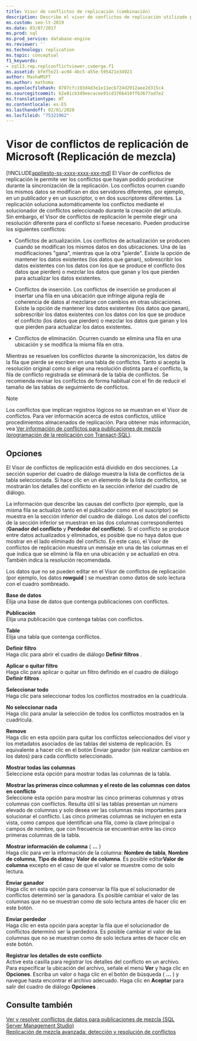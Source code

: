 ```yaml
---
title: Visor de conflictos de replicación (combinación)
description: Describe el visor de conflictos de replicación utilizado para la replicación de combinación en SQL Server.
ms.custom: seo-lt-2019
ms.date: 03/07/2017
ms.prod: sql
ms.prod_service: database-engine
ms.reviewer: ''
ms.technology: replication
ms.topic: conceptual
f1_keywords:
- sql13.rep.replconflictviewer.cvmerge.f1
ms.assetid: bfef5e21-ac04-4bc5-a55e-595421e34923
author: MashaMSFT
ms.author: mathoma
ms.openlocfilehash: 0707cfc193d4d3e1e11ecb724d2012aee2d315c4
ms.sourcegitcommit: b2e81cb349eecacee91cd3766410ffb3677ad7e2
ms.translationtype: HT
ms.contentlocale: es-ES
ms.lasthandoff: 02/01/2020
ms.locfileid: "75321962"
---
```

# <a name="microsoft-replication-conflict-viewer-merge-replication"></a>Visor de conflictos de replicación de Microsoft (Replicación de mezcla)
[!INCLUDE[appliesto-ss-xxxx-xxxx-xxx-md](../../includes/appliesto-ss-xxxx-xxxx-xxx-md.md)]
  El Visor de conflictos de replicación le permite ver los conflictos que hayan podido producirse durante la sincronización de la replicación. Los conflictos ocurren cuando los mismos datos se modifican en dos servidores diferentes, por ejemplo, en un publicador y en un suscriptor, o en dos suscriptores diferentes. La replicación soluciona automáticamente los conflictos mediante el solucionador de conflictos seleccionado durante la creación del artículo. Sin embargo, el Visor de conflictos de replicación le permite elegir una resolución diferente para el conflicto si fuese necesario. Pueden producirse los siguientes conflictos:  
  
-   Conflictos de actualización. Los conflictos de actualización se producen cuando se modifican los mismos datos en dos ubicaciones. Una de las modificaciones "gana", mientras que la otra "pierde". Existe la opción de mantener los datos existentes (los datos que ganan), sobrescribir los datos existentes con los datos con los que se produce el conflicto (los datos que pierden) o mezclar los datos que ganan y los que pierden para actualizar los datos existentes.  
  
-   Conflictos de inserción. Los conflictos de inserción se producen al insertar una fila en una ubicación que infringe alguna regla de coherencia de datos al mezclarse con cambios en otras ubicaciones. Existe la opción de mantener los datos existentes (los datos que ganan), sobrescribir los datos existentes con los datos con los que se produce el conflicto (los datos que pierden) o mezclar los datos que ganan y los que pierden para actualizar los datos existentes.  
  
-   Conflictos de eliminación. Ocurren cuando se elimina una fila en una ubicación y se modifica la misma fila en otra.  
  
 Mientras se resuelven los conflictos durante la sincronización, los datos de la fila que pierde se escriben en una tabla de conflictos. Tanto si acepta la resolución original como si elige una resolución distinta para el conflicto, la fila de conflicto registrada se eliminará de la tabla de conflictos. Se recomienda revisar los conflictos de forma habitual con el fin de reducir el tamaño de las tablas de seguimiento de conflictos.  
  
> [!NOTE]  
>  Los conflictos que implican registros lógicos no se muestran en el Visor de conflictos. Para ver información acerca de estos conflictos, utilice procedimientos almacenados de replicación. Para obtener más información, vea [Ver información de conflictos para publicaciones de mezcla &#40;programación de la replicación con Transact-SQL&#41;](../../relational-databases/replication/view-conflict-information-for-merge-publications.md).  
  
## <a name="options"></a>Opciones  
 El Visor de conflictos de replicación está dividido en dos secciones. La sección superior del cuadro de diálogo muestra la lista de conflictos de la tabla seleccionada. Si hace clic en un elemento de la lista de conflictos, se mostrarán los detalles del conflicto en la sección inferior del cuadro de diálogo.  
  
 La información que describe las causas del conflicto (por ejemplo, que la misma fila se actualizó tanto en el publicador como en el suscriptor) se muestra en la sección inferior del cuadro de diálogo. Los datos del conflicto de la sección inferior se muestran en las dos columnas correspondientes (**Ganador del conflicto** y **Perdedor del conflicto**). Si el conflicto se produce entre datos actualizados y eliminados, es posible que no haya datos que mostrar en el lado eliminado del conflicto. En este caso, el Visor de conflictos de replicación muestra un mensaje en una de las columnas en el que indica que se eliminó la fila en una ubicación y se actualizó en otra. También indica la resolución recomendada.  
  
 Los datos que no se pueden editar en el Visor de conflictos de replicación (por ejemplo, los datos **rowguid** ) se muestran como datos de solo lectura con el cuadro sombreado.  
  
 **Base de datos**  
 Elija una base de datos que contenga publicaciones con conflictos.  
  
 **Publicación**  
 Elija una publicación que contenga tablas con conflictos.  
  
 **Table**  
 Elija una tabla que contenga conflictos.  
  
 **Definir filtro**  
 Haga clic para abrir el cuadro de diálogo **Definir filtros** .  
  
 **Aplicar o quitar filtro**  
 Haga clic para aplicar o quitar un filtro definido en el cuadro de diálogo **Definir filtros** .  
  
 **Seleccionar todo**  
 Haga clic para seleccionar todos los conflictos mostrados en la cuadrícula.  
  
 **No seleccionar nada**  
 Haga clic para anular la selección de todos los conflictos mostrados en la cuadrícula.  
  
 **Remove**  
 Haga clic en esta opción para quitar los conflictos seleccionados del visor y los metadatos asociados de las tablas del sistema de replicación. Es equivalente a hacer clic en el botón Enviar ganador (sin realizar cambios en los datos) para cada conflicto seleccionado.  
  
 **Mostrar todas las columnas**  
 Seleccione esta opción para mostrar todas las columnas de la tabla.  
  
 **Mostrar las primeras cinco columnas y el resto de las columnas con datos en conflicto**  
 Seleccione esta opción para mostrar las cinco primeras columnas y otras columnas con conflictos. Resulta útil si las tablas presentan un número elevado de columnas y solo desea ver las columnas más importantes para solucionar el conflicto. Las cinco primeras columnas se incluyen en esta vista, como campos que identifican una fila, como la clave principal o campos de nombre, que con frecuencia se encuentran entre las cinco primeras columnas de la tabla.  
  
 **Mostrar información de columna** ( **…** )  
 Haga clic para ver la información de la columna: **Nombre de tabla**, **Nombre de columna**, **Tipo de datos**y **Valor de columna**. Es posible editar**Valor de columna** excepto en el caso de que el valor se muestre como de solo lectura.  
  
 **Enviar ganador**  
 Haga clic en esta opción para conservar la fila que el solucionador de conflictos determinó ser la ganadora. Es posible cambiar el valor de las columnas que no se muestran como de solo lectura antes de hacer clic en este botón.  
  
 **Enviar perdedor**  
 Haga clic en esta opción para aceptar la fila que el solucionador de conflictos determinó ser la perdedora. Es posible cambiar el valor de las columnas que no se muestran como de solo lectura antes de hacer clic en este botón.  
  
 **Registrar los detalles de este conflicto**  
 Active esta casilla para registrar los detalles del conflicto en un archivo. Para especificar la ubicación del archivo, señale el menú **Ver** y haga clic en **Opciones**. Escriba un valor o haga clic en el botón de búsqueda ( **...** ) y navegue hasta encontrar el archivo adecuado. Haga clic en **Aceptar** para salir del cuadro de diálogo **Opciones** .  
  
## <a name="see-also"></a>Consulte también  
 [Ver y resolver conflictos de datos para publicaciones de mezcla &#40;SQL Server Management Studio&#41;](../../relational-databases/replication/view-and-resolve-data-conflicts-for-merge-publications.md)   
 [Replicación de mezcla avanzada: detección y resolución de conflictos](../../relational-databases/replication/merge/advanced-merge-replication-conflict-detection-and-resolution.md)  
  
  

